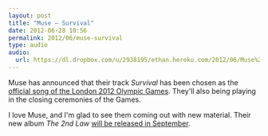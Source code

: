 ```yaml
---
layout: post
title: "Muse — Survival"
date: 2012-06-28 10:56
permalink: 2012/06/muse-survival
type: audio
audio: 
  url: https://dl.dropbox.com/u/2938195/ethan.heroku.com/2012/06/Muse%20-%20Survival.mp3
---
```


Muse has announced that their track _Survival_ has been chosen as the [official song of the London 2012 Olympic Games](http://www.bbc.co.uk/news/entertainment-arts-18607319). They'll also being playing in the closing ceremonies of the Games.

I love Muse, and I'm glad to see them coming out with new material. Their new album _The 2nd Law_ [will be released in September](http://www.bbc.co.uk/newsbeat/18344442).